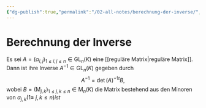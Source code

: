 ```yaml
---
{"dg-publish":true,"permalink":"/02-all-notes/berechnung-der-inverse/","dgHomeLink":true,"dgPassFrontmatter":false}
---
```


# Berechnung der Inverse

Es sei $A=\left(\alpha_{i, j}\right)_{1 \leq i, j \leq n} \in \mathrm{GL}_n(K)$ eine [[reguläre Matrix|reguläre Matrix]]. Dann ist ihre Inverse $A^{-1} \in \mathrm{GL}_n(K)$ gegeben durch
$$
A^{-1}=\operatorname{det}(A)^{-1}{ }^t B,
$$
wobei $B=\left(\mathrm{M}_{j, k}\right)_{1 \leq j, k \leq n} \in \mathrm{M}_n(K)$ die Matrix bestehend aus den Minoren von $\alpha_{j, k}(1 \leq$ $j, k \leq n) i s t$